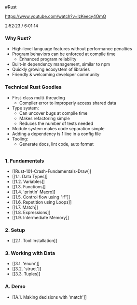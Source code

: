 #Rust

https://www.youtube.com/watch?v=lzKeecy4OmQ

2:52:23 / 6:01:14
### Why Rust?
- High-level language features without performance penalties
- Program behaviors can be enforced at compile time
	- Enhanced program reliability
- Built-in dependency management, similar to npm
- Quickly growing ecosystem of libraries
- Friendly & welcoming developer community

### Technical Rust Goodies
- First-class multi-threading
	- Compiler error to improperly access shared data
- Type system:
	- Can uncover bugs at compile time
	- Makes refactoring simple
	- Reduces the number of tests needed
- Module system makes code separation simple
- Adding a dependency is 1 line in a config file
- Tooling:
	- Generate docs, lint code, auto format

```rust

```

### 1. Fundamentals
- [[Rust-101-Crash-Fundamentals-Draw]]
- [[1.1. Data Types]]
- [[1.2. Variables]]
- [[1.3. Functions]]
- [[1.4. 'println' Macro]]
- [[1.5. Control flow using "if"]]
- [[1.6. Repetition using Loops]]
- [[1.7. Match]]
- [[1.8. Expressions]]
- [[1.9. Intermediate Memory]]

### 2. Setup
- [[2.1. Tool Installation]]

### 3. Working with Data
- [[3.1. 'enum']]
- [[3.2. 'struct']]
- [[3.3. Tuples]]

### A. Demo
- [[A.1. Making decisions with 'match']]

